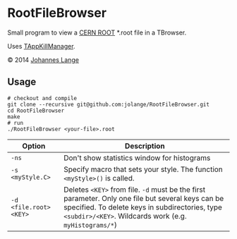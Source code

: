 RootFileBrowser
==============

Small program to view a [CERN ROOT](http://root.cern.ch) *.root file in a TBrowser.

Uses [TAppKillManager](https://github.com/jolange/TAppKillManager).

&copy; 2014 [Johannes Lange](https://jolange.github.io)

Usage
-----
```
# checkout and compile
git clone --recursive git@github.com:jolange/RootFileBrowser.git
cd RootFileBrowser
make
# run
./RootFileBrowser <your-file>.root
```

|Option                 | Description                                |
|-----------------------|--------------------------------------------|
|`-ns`                  | Don't show statistics window for histograms|
|`-s <myStyle.C>`       | Specify macro that sets your style. The function `<myStyle>()` is called.|
|`-d <file.root> <KEY>` | Deletes `<KEY>` from file. `-d` must be the first parameter. Only one file but several keys can be specified. To delete keys in subdirectories, type `<subdir>/<KEY>`. Wildcards work (e.g. `myHistograms/*`)|
 
